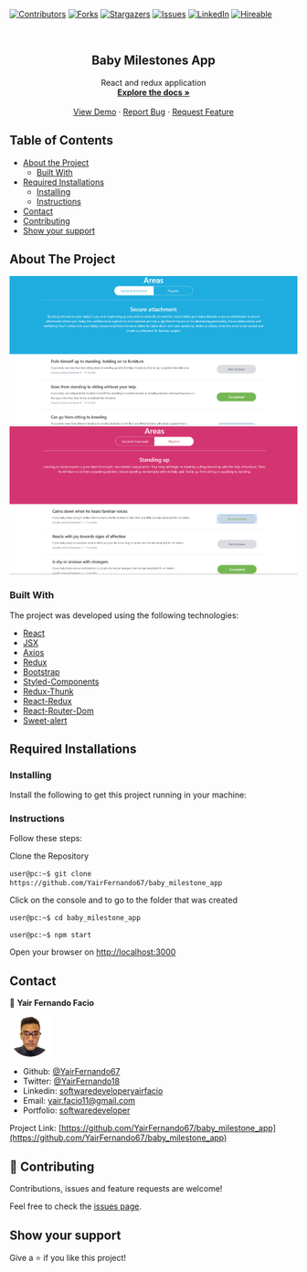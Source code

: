 [![Contributors][contributors-shield]][contributors-url]
[![Forks][forks-shield]][forks-url]
[![Stargazers][stars-shield]][stars-url]
[![Issues][issues-shield]][issues-url]
[![LinkedIn][linkedin-shield2]][linkedin-url2]
[![Hireable][hireable]][hireable-url]

<!-- PROJECT LOGO -->
<br />
<p align="center">
 <h2 align="center"> Baby Milestones App </h2>

  <p align="center">
    React and redux application
    <br />
    <a href="https://github.com/YairFernando67/baby_milestone_app"><strong>Explore the docs »</strong></a>
    <br />
    <br />
    <a href="https://github.com/YairFernando67/baby_milestone_app">View Demo</a>
    ·
    <a href="https://github.com/YairFernando67/baby_milestone_app/issues">Report Bug</a>
    ·
    <a href="https://github.com/YairFernando67/baby_milestone_app/issues">Request Feature</a>
  </p>

</p>

## Table of Contents
* [About the Project](#about-the-project)
  * [Built With](#built-with)
* [Required Installations](#Required-Installations)
  * [Installing](#Installing)
  * [Instructions](#Instructions)
* [Contact](#contact)
* [Contributing](#Contributing)
* [Show your support](#Show-your-support)

## About The Project

![Screenshot Image](public/logoRepo.PNG) 
![Screenshot Image](public/logoRepo2.PNG) 

### Built With
The project was developed using the following technologies:
- [React](https://es.reactjs.org/)
- [JSX](https://reactjs.org/docs/introducing-jsx.html)
- [Axios](https://github.com/axios/axios)
- [Redux](https://github.com/reduxjs/redux)
- [Bootstrap](https://getbootstrap.com/docs/4.3/getting-started/introduction/)
- [Styled-Components](https://www.styled-components.com/)
- [Redux-Thunk](https://github.com/reduxjs/redux-thunk)
- [React-Redux](https://github.com/reduxjs/react-redux)
- [React-Router-Dom](https://github.com/ReactTraining/react-router/tree/master/packages/react-router-dom)
- [Sweet-alert](https://sweetalert2.github.io/)

## Required Installations

### Installing

<p>Install the following to get this project running in your machine:</p>

### Instructions

<p>Follow these steps:</p>

Clone the Repository

```Shell
user@pc:~$ git clone https://github.com/YairFernando67/baby_milestone_app
```

Click on the console and to go to the folder that was created

```Shell
user@pc:~$ cd baby_milestone_app
```

```
user@pc:~$ npm start
```

Open your browser on [http://localhost:3000](http://localhost:3000)

## Contact

👤 **Yair Fernando Facio**

<a href="https://yairfernando67.github.io/Portfolio/" target="_blank">
    
  ![Screenshot Image](public/logo.jpg) 

</a>

- Github: [@YairFernando67](https://github.com/YairFernando67)
- Twitter: [@YairFernando18](https://twitter.com/YairFernando18)
- Linkedin: [softwaredeveloperyairfacio](https://www.linkedin.com/in/softwaredeveloperyairfacio/)
- Email: [yair.facio11@gmail.com](https://mail.google.com/mail/?view=cm&fs=1&tf=1&to=yair.facio11@gmail.com)
- Portfolio: [softwaredeveloper](https://yairfernando67.github.io/Portfolio/)

<p align="center">

  Project Link: [https://github.com/YairFernando67/baby_milestone_app](https://github.com/YairFernando67/baby_milestone_app)

</p>

## 🤝 Contributing

Contributions, issues and feature requests are welcome!

Feel free to check the [issues page](https://github.com/YairFernando67/baby_milestone_app/issues).

## Show your support

Give a ⭐️ if you like this project!

<!-- MARKDOWN LINKS & IMAGES -->
[contributors-shield]: https://img.shields.io/github/contributors/YairFernando67/baby_milestone_app.svg?style=flat-square
[contributors-url]: https://github.com/YairFernando67/baby_milestone_app/graphs/contributors
[forks-shield]: https://img.shields.io/github/forks/YairFernando67/baby_milestone_app.svg?style=flat-square
[forks-url]: https://github.com/YairFernando67/baby_milestone_app/network/members
[stars-shield]: https://img.shields.io/github/stars/YairFernando67/baby_milestone_app.svg?style=flat-square
[stars-url]: https://github.com/YairFernando67/baby_milestone_app/stargazers
[issues-shield]: https://img.shields.io/github/issues/YairFernando67/baby_milestone_app.svg?style=flat-square
[issues-url]: https://github.com/YairFernando67/baby_milestone_app/issues
[license-shield]: https://img.shields.io/github/license/YairFernando67/baby_milestone_app.svg?style=flat-square
[license-url]: https://github.com/YairFernando67/baby_milestone_app/blob/master/LICENSE.txt
[linkedin-shield2]: https://img.shields.io/badge/-LinkedIn-black.svg?style=flat-square&logo=linkedin&colorB=555
[linkedin-url2]: https://www.linkedin.com/in/softwaredeveloperyairfacio/
[hireable]: https://cdn.rawgit.com/hiendv/hireable/master/styles/flat/yes.svg
[hireable-url]: https://www.linkedin.com/in/softwaredeveloperyairfacio/